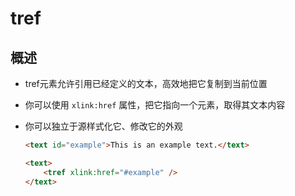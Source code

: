 # tref

## 概述

+ tref元素允许引用已经定义的文本，高效地把它复制到当前位置
+ 你可以使用 `xlink:href` 属性，把它指向一个元素，取得其文本内容
+ 你可以独立于源样式化它、修改它的外观

  ```html
  <text id="example">This is an example text.</text>

  <text>
      <tref xlink:href="#example" />
  </text>
  ```
